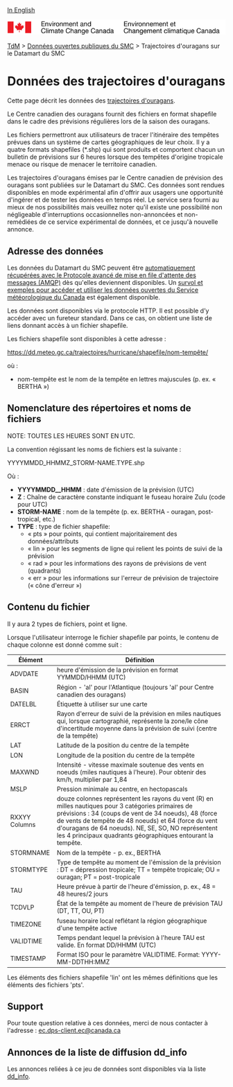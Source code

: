 [In English](readme_marineweather-datamart_en.md)

![ECCC logo](../../img_eccc-logo.png)

[TdM](../../readme_fr.md) > [Données ouvertes publiques du SMC](../readme_fr.md) > Trajectoires d'ouragans sur le Datamart du SMC

# Données des trajectoires d'ouragans

Cette page décrit les données des [trajectoires d'ouragans](readme_hurricane_fr.md).

Le Centre canadien des ouragans fournit des fichiers en format shapefile dans le cadre des prévisions régulières lors de la saison des ouragans.

Les fichiers permettront aux utilisateurs de tracer l'itinéraire des tempêtes prévues dans un système de cartes géographiques de leur choix. Il y a quatre formats shapefiles (*.shp) qui sont produits et comportent chacun un bulletin de prévisions sur 6 heures lorsque des tempêtes d'origine tropicale menace ou risque de menacer le territoire canadien.

Les trajectoires d'ouragans émises par le Centre canadien de prévision des ouragans sont publiées sur le Datamart du SMC. Ces données sont rendues disponibles en mode expérimental afin d'offrir aux usagers une opportunité d'ingérer et de tester les données en temps réel. Le service sera fourni au mieux de nos possibilités mais veuillez noter qu'il existe une possibilité non négligeable d'interruptions occasionnelles non-annoncées et non-remédiées de ce service expérimental de données, et ce jusqu'à nouvelle annonce.

## Adresse des données 

Les données du Datamart du SMC peuvent être [automatiquement récupérées avec le Protocole avancé de mise en file d'attente des messages (AMQP)](../../msc-datamart/amqp_fr.md) dès qu'elles deviennent disponibles. Un [survol et exemples pour accéder et utiliser les données ouvertes du Service météorologique du Canada](../../usage-overview/readme_fr.md) est également disponible.

Les données sont disponibles via le protocole HTTP. Il est possible d’y accéder avec un fureteur standard. Dans ce cas, on obtient une liste de liens donnant accès à un fichier shapefile.

Les fichiers shapefile sont disponibles à cette adresse :
 
https://dd.meteo.gc.ca/trajectoires/hurricane/shapefile/nom-tempête/

où :
* nom-tempête est le nom de la tempête en lettres majuscules (p. ex. « BERTHA »)


## Nomenclature des répertoires et noms de fichiers

NOTE: TOUTES LES HEURES SONT EN UTC.

La convention régissant les noms de fichiers est la suivante :

YYYYMMDD_HHMMZ_STORM-NAME.TYPE.shp

Où :
* __YYYYMMDD__HHMM__ : date d'émission de la prévision (UTC)
* __Z__ : Chaîne de caractère constante indiquant le fuseau horaire Zulu (code pour UTC)
* __STORM-NAME__ : nom de la tempête (p. ex. BERTHA - ouragan, post-tropical, etc.)
* __TYPE__ : type de fichier shapefile:
    * « pts » pour points, qui contient majoritairement des données/attributs
    * « lin » pour les segments de ligne qui relient les points de suivi de la prévision
    * « rad » pour les informations des rayons de prévisions de vent (quadrants)
    * « err » pour les informations sur l'erreur de prévision de trajectoire (« cône d'erreur »)

## Contenu du fichier

Il y aura 2 types de fichiers, point et ligne.

Lorsque l'utilisateur interroge le fichier shapefile par points, le contenu de
chaque colonne est donné comme suit :

| Élément   |  Définition    |
|------------|----------------|
|ADVDATE |	heure d'émission de la prévision en format YYMMDD/HHMM (UTC) |
|BASIN |	Région - 'al' pour l'Atlantique (toujours 'al' pour Centre canadien des ouragans)|
|DATELBL |	Étiquette à utiliser sur une carte|
|ERRCT |	Rayon d'erreur de suivi de la prévision en miles nautiques qui, lorsque cartographié, représente la zone/le cône d'incertitude moyenne dans la prévision de suivi (centre de la tempête) |
|LAT |		Latitude de la position du centre de la tempête|
|LON |		Longitude de la position du centre de la tempête|
|MAXWND |	Intensité - vitesse maximale soutenue des vents en noeuds (miles nautiques à l'heure).  Pour obtenir des km/h, multiplier par 1,84 |
|MSLP |		Pression minimale au centre, en hectopascals
|RXXYY Columns |	douze colonnes représentent les rayons du vent (R) en milles nautiques pour 3 catégories primaires de prévisions : 34 (coups de vent de 34 noeuds),  48 (force de vents de tempête de 48 noeuds) et 64 (force du vent d'ouragans de 64 noeuds). NE, SE, SO, NO représentent les 4 principaux quadrants géographiques entourant la tempête. |
|STORMNAME |	Nom de la tempête - p. ex., BERTHA|
|STORMTYPE |	Type de tempête au moment de l'émission de la prévision : DT = dépression tropicale; TT = tempête tropicale; OU = ouragan; PT = post-tropicale |
|TAU |		Heure prévue à partir de l'heure d'émission, p. ex., 48 = 48 heures/2 jours|
|TCDVLP	|	État de la tempête au moment de l'heure de prévision TAU (DT, TT, OU, PT)|
|TIMEZONE |	fuseau horaire local reflétant la région géographique d'une tempête active|
|VALIDTIME |	Temps pendant lequel la prévision à l'heure TAU est valide. En format DD/HHMM (UTC)|
|TIMESTAMP |     Format ISO pour le paramètre VALIDTIME. Format:  YYYY-MM-DDTHH:MMZ|

Les éléments des fichiers shapefile 'lin' ont les mêmes définitions que les éléments des fichiers 'pts'.

## Support

Pour toute question relative à ces données, merci de nous contacter à l'adresse : ec.dps-client.ec@canada.ca

## Annonces de la liste de diffusion dd_info 

Les annonces reliées à ce jeu de données sont disponibles via la liste [dd_info](https://lists.ec.gc.ca/cgi-bin/mailman/listinfo/dd_info).
























